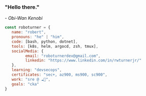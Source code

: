 <h3>"Hello there."</h3><em>- Obi-Wan Kenobi</em>

```javascript
const roboturner = {
   name: "robert",
   pronouns: "he" | "him",
   code: [bash, python, dotnet],
   tools: [k8s, helm, argocd, zsh, tmux],
   socialMedia: {
         email: "roboturnerdev@gmail.com",
         linkedin: "https://www.linkedin.com/in/rwturnerjr/"
   },
   learning: "devsecops",
   certificates: "sec+, az900, ms900, sc900",
   work: "sre @ ☁💪",
   goals: "cka"
}
```
